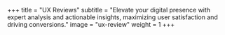+++
title = "UX Reviews"
subtitle = "Elevate your digital presence with expert analysis and actionable insights, maximizing user satisfaction and driving conversions."
image = "ux-review"
weight = 1
+++